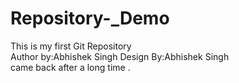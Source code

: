 # Repository-_Demo
This is my first Git Repository 
<br>
Author by:Abhishek Singh
Design By:Abhishek Singh
<br>
came back after a long time .
